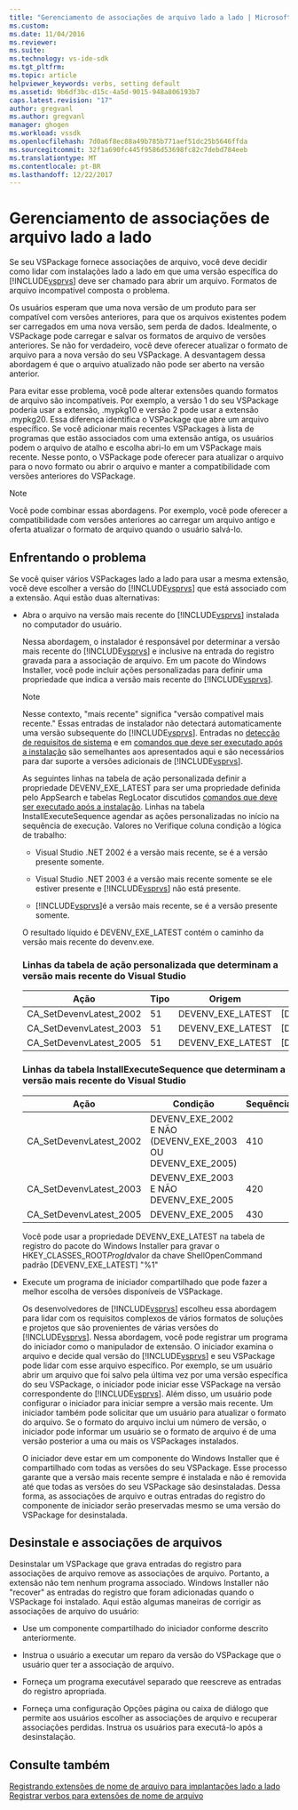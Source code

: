 ```yaml
---
title: "Gerenciamento de associações de arquivo lado a lado | Microsoft Docs"
ms.custom: 
ms.date: 11/04/2016
ms.reviewer: 
ms.suite: 
ms.technology: vs-ide-sdk
ms.tgt_pltfrm: 
ms.topic: article
helpviewer_keywords: verbs, setting default
ms.assetid: 9b6df3bc-d15c-4a5d-9015-948a806193b7
caps.latest.revision: "17"
author: gregvanl
ms.author: gregvanl
manager: ghogen
ms.workload: vssdk
ms.openlocfilehash: 7d0a6f8ec88a49b785b771aef51dc25b5646ffda
ms.sourcegitcommit: 32f1a690fc445f9586d53698fc82c7debd784eeb
ms.translationtype: MT
ms.contentlocale: pt-BR
ms.lasthandoff: 12/22/2017
---
```

# <a name="managing-side-by-side-file-associations"></a>Gerenciamento de associações de arquivo lado a lado
Se seu VSPackage fornece associações de arquivo, você deve decidir como lidar com instalações lado a lado em que uma versão específica do [!INCLUDE[vsprvs](../code-quality/includes/vsprvs_md.md)] deve ser chamado para abrir um arquivo. Formatos de arquivo incompatível composta o problema.  
  
 Os usuários esperam que uma nova versão de um produto para ser compatível com versões anteriores, para que os arquivos existentes podem ser carregados em uma nova versão, sem perda de dados. Idealmente, o VSPackage pode carregar e salvar os formatos de arquivo de versões anteriores. Se não for verdadeiro, você deve oferecer atualizar o formato de arquivo para a nova versão do seu VSPackage. A desvantagem dessa abordagem é que o arquivo atualizado não pode ser aberto na versão anterior.  
  
 Para evitar esse problema, você pode alterar extensões quando formatos de arquivo são incompatíveis. Por exemplo, a versão 1 do seu VSPackage poderia usar a extensão, .mypkg10 e versão 2 pode usar a extensão .mypkg20. Essa diferença identifica o VSPackage que abre um arquivo específico. Se você adicionar mais recentes VSPackages à lista de programas que estão associados com uma extensão antiga, os usuários podem o arquivo de atalho e escolha abri-lo em um VSPackage mais recente. Nesse ponto, o VSPackage pode oferecer para atualizar o arquivo para o novo formato ou abrir o arquivo e manter a compatibilidade com versões anteriores do VSPackage.  
  
> [!NOTE]
>  Você pode combinar essas abordagens. Por exemplo, você pode oferecer a compatibilidade com versões anteriores ao carregar um arquivo antigo e oferta atualizar o formato de arquivo quando o usuário salvá-lo.  
  
## <a name="facing-the-problem"></a>Enfrentando o problema  
 Se você quiser vários VSPackages lado a lado para usar a mesma extensão, você deve escolher a versão do [!INCLUDE[vsprvs](../code-quality/includes/vsprvs_md.md)] que está associado com a extensão. Aqui estão duas alternativas:  
  
-   Abra o arquivo na versão mais recente do [!INCLUDE[vsprvs](../code-quality/includes/vsprvs_md.md)] instalada no computador do usuário.  
  
     Nessa abordagem, o instalador é responsável por determinar a versão mais recente do [!INCLUDE[vsprvs](../code-quality/includes/vsprvs_md.md)] e inclusive na entrada do registro gravada para a associação de arquivo. Em um pacote do Windows Installer, você pode incluir ações personalizadas para definir uma propriedade que indica a versão mais recente do [!INCLUDE[vsprvs](../code-quality/includes/vsprvs_md.md)].  
  
    > [!NOTE]
    >  Nesse contexto, "mais recente" significa "versão compatível mais recente." Essas entradas de instalador não detectará automaticamente uma versão subsequente do [!INCLUDE[vsprvs](../code-quality/includes/vsprvs_md.md)]. Entradas no [detecção de requisitos de sistema](../extensibility/internals/detecting-system-requirements.md) e em [comandos que deve ser executado após a instalação](../extensibility/internals/commands-that-must-be-run-after-installation.md) são semelhantes aos apresentados aqui e são necessários para dar suporte a versões adicionais de [!INCLUDE[vsprvs](../code-quality/includes/vsprvs_md.md)].  
  
     As seguintes linhas na tabela de ação personalizada definir a propriedade DEVENV_EXE_LATEST para ser uma propriedade definida pelo AppSearch e tabelas RegLocator discutidos [comandos que deve ser executado após a instalação](../extensibility/internals/commands-that-must-be-run-after-installation.md). Linhas na tabela InstallExecuteSequence agendar as ações personalizadas no início na sequência de execução. Valores no Verifique coluna condição a lógica de trabalho:  
  
    -   Visual Studio .NET 2002 é a versão mais recente, se é a versão presente somente.  
  
    -   Visual Studio .NET 2003 é a versão mais recente somente se ele estiver presente e [!INCLUDE[vsprvs](../code-quality/includes/vsprvs_md.md)] não está presente.  
  
    -   [!INCLUDE[vsprvs](../code-quality/includes/vsprvs_md.md)]é a versão mais recente, se é a versão presente somente.  
  
     O resultado líquido é DEVENV_EXE_LATEST contém o caminho da versão mais recente do devenv.exe.  
  
    ### <a name="customaction-table-rows-that-determine-the-latest-version-of-visual-studio"></a>Linhas da tabela de ação personalizada que determinam a versão mais recente do Visual Studio  
  
    |Ação|Tipo|Origem|Destino|  
    |------------|----------|------------|------------|  
    |CA_SetDevenvLatest_2002|51|DEVENV_EXE_LATEST|[DEVENV_EXE_2002]|  
    |CA_SetDevenvLatest_2003|51|DEVENV_EXE_LATEST|[DEVENV_EXE_2003]|  
    |CA_SetDevenvLatest_2005|51|DEVENV_EXE_LATEST|[DEVENV_EXE_2005]|  
  
    ### <a name="installexecutesequence-table-rows-that-determine-the-latest-version-of-visual-studio"></a>Linhas da tabela InstallExecuteSequence que determinam a versão mais recente do Visual Studio  
  
    |Ação|Condição|Sequência|  
    |------------|---------------|--------------|  
    |CA_SetDevenvLatest_2002|DEVENV_EXE_2002 E NÃO (DEVENV_EXE_2003 OU DEVENV_EXE_2005)|410|  
    |CA_SetDevenvLatest_2003|DEVENV_EXE_2003 E NÃO DEVENV_EXE_2005|420|  
    |CA_SetDevenvLatest_2005|DEVENV_EXE_2005|430|  
  
     Você pode usar a propriedade DEVENV_EXE_LATEST na tabela de registro do pacote do Windows Installer para gravar o HKEY_CLASSES_ROOT*ProgId*valor da chave ShellOpenCommand padrão [DEVENV_EXE_LATEST] "%1"  
  
-   Execute um programa de iniciador compartilhado que pode fazer a melhor escolha de versões disponíveis de VSPackage.  
  
     Os desenvolvedores de [!INCLUDE[vsprvs](../code-quality/includes/vsprvs_md.md)] escolheu essa abordagem para lidar com os requisitos complexos de vários formatos de soluções e projetos que são provenientes de várias versões do [!INCLUDE[vsprvs](../code-quality/includes/vsprvs_md.md)]. Nessa abordagem, você pode registrar um programa do iniciador como o manipulador de extensão. O iniciador examina o arquivo e decide qual versão do [!INCLUDE[vsprvs](../code-quality/includes/vsprvs_md.md)] e seu VSPackage pode lidar com esse arquivo específico. Por exemplo, se um usuário abrir um arquivo que foi salvo pela última vez por uma versão específica do seu VSPackage, o iniciador pode iniciar esse VSPackage na versão correspondente do [!INCLUDE[vsprvs](../code-quality/includes/vsprvs_md.md)]. Além disso, um usuário pode configurar o iniciador para iniciar sempre a versão mais recente. Um iniciador também pode solicitar que um usuário para atualizar o formato do arquivo. Se o formato do arquivo inclui um número de versão, o iniciador pode informar um usuário se o formato de arquivo é de uma versão posterior a uma ou mais os VSPackages instalados.  
  
     O iniciador deve estar em um componente do Windows Installer que é compartilhado com todas as versões do seu VSPackage. Esse processo garante que a versão mais recente sempre é instalada e não é removida até que todas as versões do seu VSPackage são desinstaladas. Dessa forma, as associações de arquivo e outras entradas do registro do componente de iniciador serão preservadas mesmo se uma versão do VSPackage for desinstalada.  
  
## <a name="uninstall-and-file-associations"></a>Desinstale e associações de arquivos  
 Desinstalar um VSPackage que grava entradas do registro para associações de arquivo remove as associações de arquivo. Portanto, a extensão não tem nenhum programa associado. Windows Installer não "recover" as entradas do registro que foram adicionadas quando o VSPackage foi instalado. Aqui estão algumas maneiras de corrigir as associações de arquivo do usuário:  
  
-   Use um componente compartilhado do iniciador conforme descrito anteriormente.  
  
-   Instrua o usuário a executar um reparo da versão do VSPackage que o usuário quer ter a associação de arquivo.  
  
-   Forneça um programa executável separado que reescreve as entradas do registro apropriada.  
  
-   Forneça uma configuração Opções página ou caixa de diálogo que permite aos usuários escolher as associações de arquivo e recuperar associações perdidas. Instrua os usuários para executá-lo após a desinstalação.  
  
## <a name="see-also"></a>Consulte também  
 [Registrando extensões de nome de arquivo para implantações lado a lado](../extensibility/registering-file-name-extensions-for-side-by-side-deployments.md)   
 [Registrar verbos para extensões de nome de arquivo](../extensibility/registering-verbs-for-file-name-extensions.md)